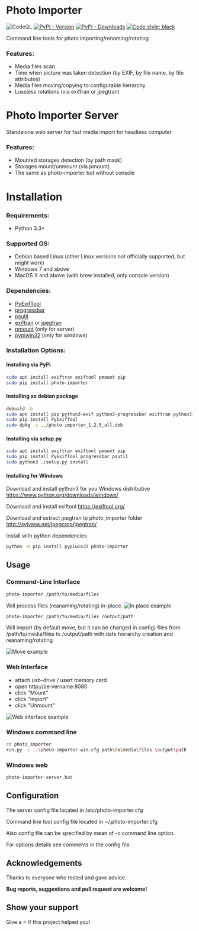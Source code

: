 # Photo Importer

![CodeQL](https://github.com/sashacmc/photo-importer/workflows/CodeQL/badge.svg)
[![PyPI - Version](https://img.shields.io/pypi/v/photo-importer.svg)](https://pypi.org/project/photo-importer)
[![PyPI - Downloads](https://pepy.tech/badge/photo-importer)](https://pepy.tech/project/photo-importer)
[![Code style: black](https://img.shields.io/badge/code%20style-black-000000.svg)](https://github.com/psf/black)

Command line tools for photo importing/renaming/rotating
### Features:
  * Media files scan
  * Time when picture was taken detection (by EXIF, by file name, by file attributes)
  * Media files moving/copying to configurable hierarchy 
  * Lossless rotations (via exiftran or jpegtran)

# Photo Importer Server
Standalone web server for fast media import for headless computer
### Features:
  * Mounted storages detection (by path mask)
  * Storages mount/unmount (via pmount)
  * The same as photo-importer but without console

# Installation

### Requirements:

  * Python 3.3+

### Supported OS:

  * Debian based Linux (other Linux versions not officially supported, but might work)
  * Windows 7 and above
  * MacOS X and above (with brew installed, only console version)

### Dependencies:
  * [PyExifTool](https://pypi.org/project/PyExifTool/)
  * [progressbar](https://pypi.org/project/progressbar/)
  * [psutil](https://pypi.org/project/psutil/)
  * [exiftran](https://linux.die.net/man/1/exiftran) or [jpegtran](https://linux.die.net/man/1/jpegtran)
  * [pmount](https://linux.die.net/man/1/pmount) (only for server)
  * [pypiwin32](https://pypi.org/project/pypiwin32/) (only for windows)


### Installation Options:

#### Installing via PyPi
```bash
sudo apt install exiftran exiftool pmount pip
sudo pip install photo-importer
```
#### Installing as debian package
```bash
debuild -b
sudo apt install pip python3-exif python3-progressbar exiftran python3-psutil
sudo pip install PyExifTool
sudo dpkg -i ../photo-importer_1.2.5_all.deb
```
#### Installing via setup.py
```bash
sudo apt install exiftran exiftool pmount pip
sudo pip install PyExifTool progressbar psutil
sudo python3 ./setup.py install
```

#### Installing for Windows
Download and install python3 for you Windows distributive
https://www.python.org/downloads/windows/

Download and install exiftool
https://exiftool.org/

Download and extract jpegtran to photo_importer folder
http://sylvana.net/jpegcrop/jpegtran/

Install with python dependencies
```bash
python -m pip install pypiwin32 photo-importer
```

## Usage
### Command-Line Interface

```bash
photo-importer /path/to/media/files
```
Will process files (reanaming/rotating) in-place.
![In place example](https://user-images.githubusercontent.com/28735879/76139947-bd249780-6055-11ea-85c0-0985b6bde93f.png)

```bash
photo-importer /path/to/media/files /output/path
```
Will import (by default move, but it can be changed in config) files from /path/to/media/files to /output/path with date hierarchy creation and reanaming/rotating

![Move example](https://user-images.githubusercontent.com/28735879/76139964-eba27280-6055-11ea-988f-aa71cda7ba36.png)

### Web Interface
  * attach usb-drive / usert memory card
  * open http://servername:8080
  * click "Mount"
  * click "Import"
  * click "Unmount"

![Web interface example](https://user-images.githubusercontent.com/28735879/76140174-f1995300-6057-11ea-8718-19c38650c786.png)

### Windows command line
```bash
cd photo_importer
run.py -c ..\photo-importer-win.cfg path\to\media\files \output\path
```
### Windows web 
```bash
photo-importer-server.bat
```

## Configuration
The server config file located in /etc/photo-importer.cfg

Command line tool config file located in ~/.photo-importer.cfg

Also config file can be specified by mean of -c command line option.

For options details see comments in the config file.

## Acknowledgements
Thanks to everyone who tested and gave advice.

**Bug reports, suggestions and pull request are welcome!**

## Show your support
Give a ⭐️ if this project helped you!
